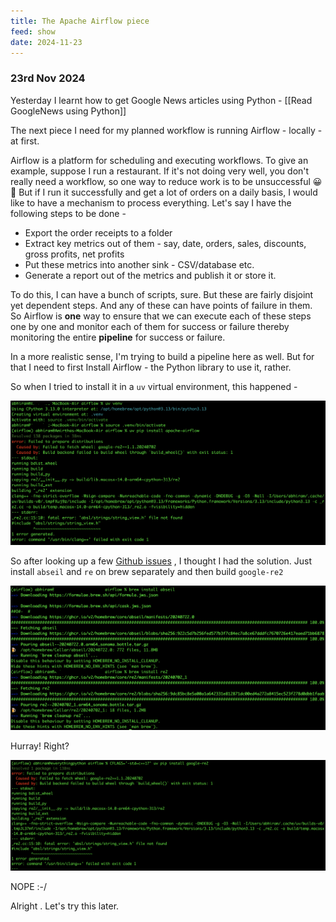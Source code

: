```yaml
---
title: The Apache Airflow piece
feed: show
date: 2024-11-23
---
```

### 23rd Nov 2024

Yesterday I learnt how to get Google News articles using Python - [[Read GoogleNews using Python]]

The next piece I need for my planned workflow is running Airflow - locally - at first.

Airflow is a platform for scheduling and executing workflows. 
To give an example, suppose I run a restaurant. If it's not doing very well, you don't really need a workflow, so one way to reduce work is to be unsuccessful 😀👀
But if I run it successfully and get a lot of orders on a daily basis, I would like to have a mechanism to process everything. Let's say I have the following steps to be done - 
- Export the order receipts to a folder
- Extract key metrics out of them - say, date, orders, sales, discounts, gross profits, net profits
- Put these metrics into another sink - CSV/database etc.
- Generate a report out of the metrics and publish it or store it.

To do this, I can have a bunch of scripts, sure. But these are fairly disjoint yet dependent steps. And any of these can have points of failure in them. 
So Airflow is **one** way to ensure that we can execute each of these steps one by one and monitor each of them for success or failure thereby monitoring the entire **pipeline** for success or failure. 

In a more realistic sense, I'm trying to build a pipeline here as well. But for that I need to first Install Airflow - the Python library to use it, rather. 

So when I tried to install it in a `uv` virtual environment, this happened - 

![Alt Text](/assets/img/applications/airflow/airflow-err.png)

So after looking up a few [Github issues](https://github.com/google/re2/issues/437) , I thought I had the solution. Just install `abseil` and `re` on brew separately and then build `google-re2` 

![Alt Text](/assets/img/applications/airflow/install-abseil-re.png)

Hurray! 
Right?

![Alt Text](/assets/img/applications/airflow/no-dice.png)

NOPE :-/

Alright . Let's try this later.